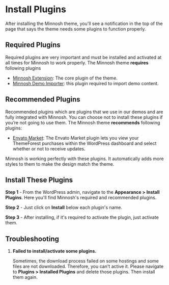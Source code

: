 # Install Plugins

After installing the Minnosh theme, you'll see a notification in the top of the page that says the theme needs some plugins to function properly.

## Required Plugins

Required plugins are very important and must be installed and activated at all times for Minnosh to work properly. The Minnosh theme **requires** following plugins

- [Minnosh Extension](http://thespan.ml/wordpress-themes/minnosh/): The core plugin of the theme.
- [Minnosh Demo Importer](http://thespan.ml/wordpress-themes/minnosh/): this plugin required to import demo content.

## Recommended Plugins

Recommended plugins which are plugins that we use in our demos and are fully integrated with Minnosh. You can choose not to install these plugins if you’re not going to use them. The Minnosh theme **recommends** following plugins:

- [Envato Market](https://envato.github.io/wp-envato-market/): The Envato Market plugin lets you view your ThemeForest purchases within the WordPress dashboard and select whether or not to receive updates.

Minnosh is working perfectly with these plugins. It automatically adds more styles to them to make the design match the theme.

## Install These Plugins

**Step 1** - From the WordPress admin, navigate to the **Appearance > Install Plugins**. Here you'll find Minnosh's required and recommended plugins.

**Step 2** - Just click on **Install** below each plugin's name.

**Step 3** - After installing, if it's required to activate the plugin, just activate them.


## Troubleshooting

1. **Failed to install/activate some plugins.**

	Sometimes, the download process failed on some hostings and some files are not downloaded. Therefore, you can't active it. Please navigate to **Plugins > Installed Plugins** and delete those plugins. Then install them again.